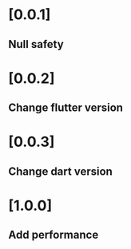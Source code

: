 # [0.0.1]

## Null safety
# [0.0.2]

## Change flutter version
# [0.0.3]

## Change dart version
# [1.0.0]

## Add performance
